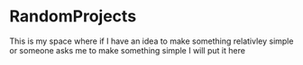 # RandomProjects
This is my space where if I have an idea to make something relativley simple or someone asks me to make something simple I will put it here
